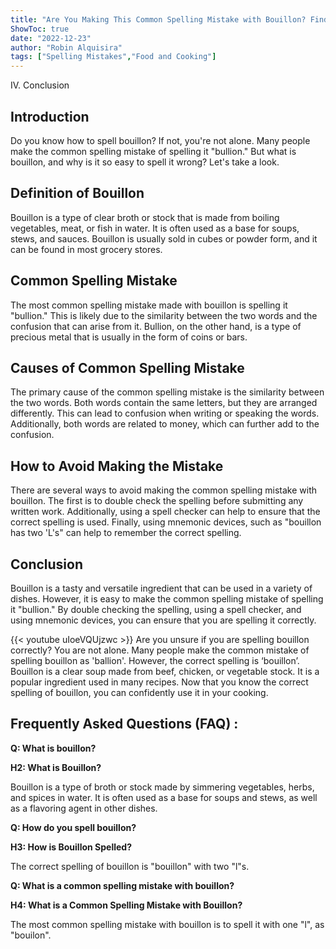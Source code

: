 ```yaml
---
title: "Are You Making This Common Spelling Mistake with Bouillon? Find Out Now!"
ShowToc: true 
date: "2022-12-23"
author: "Robin Alquisira" 
tags: ["Spelling Mistakes","Food and Cooking"]
---
```

IV. Conclusion

## Introduction

Do you know how to spell bouillon? If not, you're not alone. Many people make the common spelling mistake of spelling it "bullion." But what is bouillon, and why is it so easy to spell it wrong? Let's take a look.

## Definition of Bouillon

Bouillon is a type of clear broth or stock that is made from boiling vegetables, meat, or fish in water. It is often used as a base for soups, stews, and sauces. Bouillon is usually sold in cubes or powder form, and it can be found in most grocery stores.

## Common Spelling Mistake

The most common spelling mistake made with bouillon is spelling it "bullion." This is likely due to the similarity between the two words and the confusion that can arise from it. Bullion, on the other hand, is a type of precious metal that is usually in the form of coins or bars.

## Causes of Common Spelling Mistake

The primary cause of the common spelling mistake is the similarity between the two words. Both words contain the same letters, but they are arranged differently. This can lead to confusion when writing or speaking the words. Additionally, both words are related to money, which can further add to the confusion.

## How to Avoid Making the Mistake

There are several ways to avoid making the common spelling mistake with bouillon. The first is to double check the spelling before submitting any written work. Additionally, using a spell checker can help to ensure that the correct spelling is used. Finally, using mnemonic devices, such as "bouillon has two 'L's" can help to remember the correct spelling.

## Conclusion

Bouillon is a tasty and versatile ingredient that can be used in a variety of dishes. However, it is easy to make the common spelling mistake of spelling it "bullion." By double checking the spelling, using a spell checker, and using mnemonic devices, you can ensure that you are spelling it correctly.

{{< youtube uIoeVQUjzwc >}} 
Are you unsure if you are spelling bouillon correctly? You are not alone. Many people make the common mistake of spelling bouillon as 'ballion'. However, the correct spelling is ‘bouillon’. Bouillon is a clear soup made from beef, chicken, or vegetable stock. It is a popular ingredient used in many recipes. Now that you know the correct spelling of bouillon, you can confidently use it in your cooking.

## Frequently Asked Questions (FAQ) :
**Q: What is bouillon?**

**H2: What is Bouillon?**

Bouillon is a type of broth or stock made by simmering vegetables, herbs, and spices in water. It is often used as a base for soups and stews, as well as a flavoring agent in other dishes.

**Q: How do you spell bouillon?**

**H3: How is Bouillon Spelled?**

The correct spelling of bouillon is "bouillon" with two "l"s.

**Q: What is a common spelling mistake with bouillon?**

**H4: What is a Common Spelling Mistake with Bouillon?**

The most common spelling mistake with bouillon is to spell it with one "l", as "bouilon".





